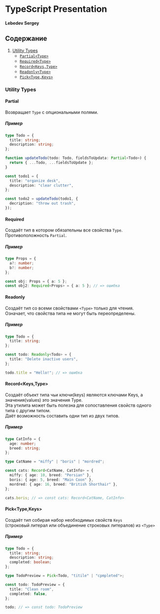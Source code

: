 # TypeScript Presentation

#### Lebedev Sergey

## Содержание

1. [Utility Types](#utility-types)
   - [`Partial<Type>`](#Partial<Type>)
   - [`Required<Type>`](#Required<Type>)
   - [`Record<Keys,Type>`](#Record<Keys,Type>)
   - [`Readonly<Type>`](#Readonly<Type>)
   - [`Pick<Type,Keys>`](#picktypekeys)

### Utility Types

#### Partial<Type>

Возвращает `Type` с опциональными полями.

##### Пример

```ts
type Todo = {
  title: string;
  description: string;
};

function updateTodo(todo: Todo, fieldsToUpdata: Partial<Todo>) {
  return { ...Todo, ...fieldsToUpdate };
}

const todo1 = {
  title: "organize desk",
  description: "clear clutter",
};

const todo2 = updateTodo(todo1, {
  decription: "throw out trash",
});
```

#### Required<Type>

Создаёт тип в котором обязательны все свойства `Type`.\
Противоположность `Partial`.

##### Пример

```ts
type Props = {
  a?: number;
  b?: number;
};

const obj: Props = { a: 5 };
const obj2: Required<Props> = { a: 5 }; // => ошибка
```

#### Readonly<Type>

Создаёт тип со всеми свойствами `<Type>` только для чтения.\
Означает, что свойства типа не могут быть переопределены.

##### Пример

```ts
type Todo = {
  title: string;
};

const todo: Readonly<Todo> = {
  title: "Delete inactive users",
};

todo.title = "Hello!"; // => ошибка
```

#### Record<Keys,Type>

Создаёт объект типа чьи ключи(keys) являются ключами Keys, а значения(values) это значения Type.  
Эта утилита может быть полезна для сопоставления свойств одного типа с другим типом.  
Даёт возможность составить одни тип из двух типов.

##### Пример

```ts
type CatInfo = {
  age: number;
  breed: string;
};

type CatName = "miffy" | "boris" | "mordred";

const cats: Record<CatName, CatInfo> = {
  miffy: { age: 10, breed: "Persian" },
  boris: { age: 5, breed: "Main Coon" },
  mordred: { age: 16, breed: "British Shorthair" },
};

cats.boris; // => const cats: Record<CatName, CatInfo>
```

#### Pick<Type,Keys>

Создаёт тип собирая набор необходимых свойств `Keys` \
(строковый литерал или объединение строковых литералов) из `<Type>`

##### Пример

```ts
type Todo = {
  title: string;
  description: string;
  completed: boolean;
};

type TodoPreview = Pick<Todo, "titile" | "cpmpleted">;

const todo: TodoPreview = {
  title: "Clean room",
  completed: false,
};

todo; // => const todo: TodoPreview
```
